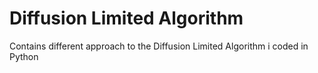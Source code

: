 # Diffusion Limited Algorithm
Contains different approach to the Diffusion Limited Algorithm i coded in Python
